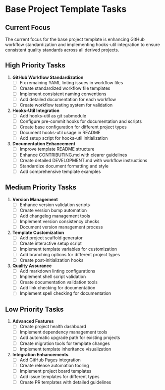 
# Base Project Template Tasks

## Current Focus

The current focus for the base project template is enhancing GitHub workflow standardization and implementing hooks-util integration to ensure consistent quality standards across all derived projects.

## High Priority Tasks

1. **GitHub Workflow Standardization**
   - [ ] Fix remaining YAML linting issues in workflow files
   - [ ] Create standardized workflow file templates
   - [ ] Implement consistent naming conventions
   - [ ] Add detailed documentation for each workflow
   - [ ] Create workflow testing system for validation

1. **Hooks-Util Integration**
   - [ ] Add hooks-util as git submodule
   - [ ] Configure pre-commit hooks for documentation and scripts
   - [ ] Create base configuration for different project types
   - [ ] Document hooks-util usage in README
   - [ ] Add setup script for hooks-util initialization

1. **Documentation Enhancement**
   - [ ] Improve template README structure
   - [ ] Enhance CONTRIBUTING.md with clearer guidelines
   - [ ] Create detailed DEVELOPMENT.md with workflow instructions
   - [ ] Standardize document formatting and style
   - [ ] Add comprehensive template examples

## Medium Priority Tasks

1. **Version Management**
   - [ ] Enhance version validation scripts
   - [ ] Create version bump automation
   - [ ] Add changelog management tools
   - [ ] Implement version consistency checks
   - [ ] Document version management process

1. **Template Customization**
   - [ ] Add project scaffold generator
   - [ ] Create interactive setup script
   - [ ] Implement template variables for customization
   - [ ] Add branching options for different project types
   - [ ] Create post-initialization hooks

1. **Quality Assurance**
   - [ ] Add markdown linting configurations
   - [ ] Implement shell script validation
   - [ ] Create documentation validation tools
   - [ ] Add link checking for documentation
   - [ ] Implement spell checking for documentation

## Low Priority Tasks

1. **Advanced Features**
   - [ ] Create project health dashboard
   - [ ] Implement dependency management tools
   - [ ] Add automatic upgrade path for existing projects
   - [ ] Create migration tools for template changes
   - [ ] Implement template inheritance visualization

1. **Integration Enhancements**
   - [ ] Add GitHub Pages integration
   - [ ] Create release automation tooling
   - [ ] Implement project board templates
   - [ ] Add issue templates for different types
   - [ ] Create PR templates with detailed guidelines
